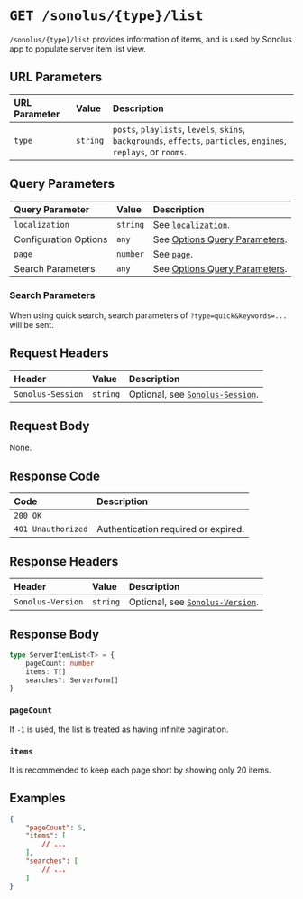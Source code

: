 # `GET /sonolus/{type}/list`

`/sonolus/{type}/list` provides information of items, and is used by Sonolus app to populate server item list view.

## URL Parameters

| URL Parameter | Value    | Description                                                                                                       |
| :------------ | :------- | :---------------------------------------------------------------------------------------------------------------- |
| `type`        | `string` | `posts`, `playlists`, `levels`, `skins`, `backgrounds`, `effects`, `particles`, `engines`, `replays`, or `rooms`. |

## Query Parameters

| Query Parameter       | Value    | Description                                                                      |
| :-------------------- | :------- | :------------------------------------------------------------------------------- |
| `localization`        | `string` | See [`localization`](../query-parameters/localization.md).                       |
| Configuration Options | `any`    | See [Options Query Parameters](../query-parameters/options-query-parameters.md). |
| `page`                | `number` | See [`page`](../query-parameters/page.md).                                       |
| Search Parameters     | `any`    | See [Options Query Parameters](../query-parameters/options-query-parameters.md). |

### Search Parameters

When using quick search, search parameters of `?type=quick&keywords=...` will be sent.

## Request Headers

| Header            | Value    | Description                                                       |
| :---------------- | :------- | :---------------------------------------------------------------- |
| `Sonolus-Session` | `string` | Optional, see [`Sonolus-Session`](../headers/sonolus-session.md). |

## Request Body

None.

## Response Code

| Code               | Description                         |
| :----------------- | :---------------------------------- |
| `200 OK`           |                                     |
| `401 Unauthorized` | Authentication required or expired. |

## Response Headers

| Header            | Value    | Description                                                       |
| :---------------- | :------- | :---------------------------------------------------------------- |
| `Sonolus-Version` | `string` | Optional, see [`Sonolus-Version`](../headers/sonolus-version.md). |

## Response Body

```ts
type ServerItemList<T> = {
    pageCount: number
    items: T[]
    searches?: ServerForm[]
}
```

### `pageCount`

If `-1` is used, the list is treated as having infinite pagination.

### `items`

It is recommended to keep each page short by showing only 20 items.

## Examples

```json
{
    "pageCount": 5,
    "items": [
        // ...
    ],
    "searches": [
        // ...
    ]
}
```
